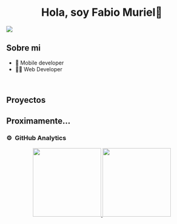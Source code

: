 <div align="center">
<h1 align="center">Hola, soy Fabio Muriel👋</h1>
</div>
<!-- <img src="https://i.imgur.com/weNbhGZ.png"> -->
<img src="https://i.imgur.com/W5eSm8t.jpeg">

## Sobre mi

- 📲 Mobile developer
- 👨‍💻 Web Developer
<br>

## Proyectos
<h2>Proximamente...</h2>

### ⚙️ &nbsp;GitHub Analytics

<p align="center">
<a href="https://github.com/FabioMuriel">
  <img height="180em" src="https://github-readme-stats-eight-theta.vercel.app/api?username=FabioMuriel&show_icons=true&theme=algolia&include_all_commits=true&count_private=true"/>
  <img height="180em" src="https://github-readme-stats-eight-theta.vercel.app/api/top-langs/?username=FabioMuriel&layout=compact&langs_count=8&theme=algolia"/>
</a>
</p>
